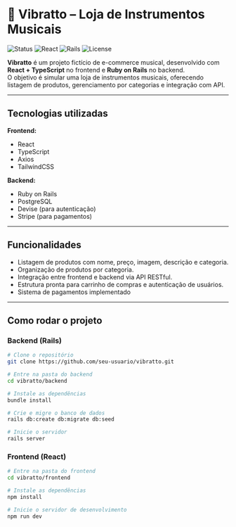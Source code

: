 # 🎵 Vibratto – Loja de Instrumentos Musicais

![Status](https://img.shields.io/badge/status-em%20desenvolvimento-yellow)
![React](https://img.shields.io/badge/frontend-React%20%2B%20TypeScript-61DAFB?logo=react)
![Rails](https://img.shields.io/badge/backend-Ruby%20on%20Rails-D30001?logo=rubyonrails)
![License](https://img.shields.io/badge/license-MIT-blue)

**Vibratto** é um projeto fictício de e-commerce musical, desenvolvido com **React + TypeScript** no frontend e **Ruby on Rails** no backend.  
O objetivo é simular uma loja de instrumentos musicais, oferecendo listagem de produtos, gerenciamento por categorias e integração com API.

---

##  Tecnologias utilizadas

**Frontend:**
- React
- TypeScript
- Axios
- TailwindCSS

**Backend:**
- Ruby on Rails
- PostgreSQL
- Devise (para autenticação)
- Stripe (para pagamentos)

---

##  Funcionalidades

- Listagem de produtos com nome, preço, imagem, descrição e categoria.
- Organização de produtos por categoria.
- Integração entre frontend e backend via API RESTful.
- Estrutura pronta para carrinho de compras e autenticação de usuários.
- Sistema de pagamentos implementado 

---

##  Como rodar o projeto

### Backend (Rails)
```bash
# Clone o repositório
git clone https://github.com/seu-usuario/vibratto.git

# Entre na pasta do backend
cd vibratto/backend

# Instale as dependências
bundle install

# Crie e migre o banco de dados
rails db:create db:migrate db:seed

# Inicie o servidor
rails server
```
### Frontend (React)

```bash
# Entre na pasta do frontend
cd vibratto/frontend

# Instale as dependências
npm install

# Inicie o servidor de desenvolvimento
npm run dev
